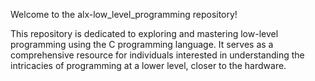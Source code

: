 Welcome to the alx-low_level_programming repository!

This repository is dedicated to exploring and mastering low-level programming using the C programming language. It serves as a comprehensive resource for individuals interested in understanding the intricacies of programming at a lower level, closer to the hardware.

